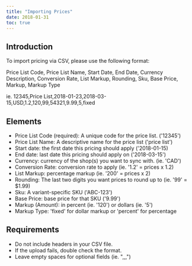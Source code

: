 ```yaml
---
title: "Importing Prices"
date: 2018-01-31
toc: true
---
```

## Introduction
To import pricing via CSV, please use the following format:

Price List Code, Price List Name, Start Date, End Date, Currency Description, Conversion Rate, List Markup, Rounding, Sku, Base Price, Markup, Markup Type

ie. 12345,Price List,2018-01-23,2018-03-15,USD,1.2,120,99,54321,9.99,5,fixed

## Elements
* Price List Code (required): A unique code for the price list. ('12345')
* Price List Name: A descriptive name for the price list ('price list')
* Start date: the first date this pricing should apply ('2018-01-15)
* End date: last date this pricing should apply on ('2018-03-15')
* Currency: currency of the shop(s) you want to sync with. (ie. 'CAD')
* Conversion Rate: conversion rate to apply (ie. '1.2' = prices x 1.2)
* List Markup: percentage markup (ie. '200' = prices x 2)
* Rounding: The last two digits you want prices to round up to (ie. '99' = $1.99)
* Sku: A variant-specific SKU ('ABC-123')
* Base Price: base price for that SKU ('9.99')
* Markup (Amount): in percent (ie. '120') or dollars (ie. '5')
* Markup Type: 'fixed' for dollar markup or 'percent' for percentage

## Requirements
* Do not include headers in your CSV file.
* If the upload fails, double check the format.
* Leave empty spaces for optional fields (ie. ",,,")
